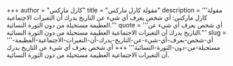 +++
author = "كارل ماركس"
title = "مقولة كارل ماركس"
description = '''مقولة كارل ماركس: أي شخص يعرف أي شيء عن التاريخ يدرك أن التغيرات الاجتماعية العظيمة مستحيلة من دون الثورة النسائية.'''
quote = '''أي شخص يعرف أي شيء عن التاريخ يدرك أن التغيرات الاجتماعية العظيمة مستحيلة من دون الثورة النسائية.'''
slug = '''أي-شخص-يعرف-أي-شيء-عن-التاريخ-يدرك-أن-التغيرات-الاجتماعية-العظيمة-مستحيلة-من-دون-الثورة-النسائية'''
+++
أي شخص يعرف أي شيء عن التاريخ يدرك أن التغيرات الاجتماعية العظيمة مستحيلة من دون الثورة النسائية.
